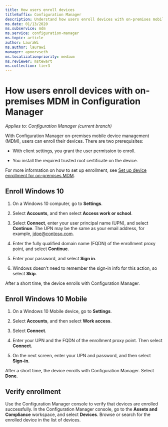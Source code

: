 ```yaml
---
title: How users enroll devices
titleSuffix: Configuration Manager
description: Understand how users enroll devices with on-premises mobile device management (MDM) in Configuration Manager.
ms.date: 01/13/2020
ms.subservice: mdm
ms.service: configuration-manager
ms.topic: article
author: LauraWi
ms.author: laurawi
manager: apoorvseth
ms.localizationpriority: medium
ms.reviewer: mstewart
ms.collection: tier3
---
```


# How users enroll devices with on-premises MDM in Configuration Manager

*Applies to: Configuration Manager (current branch)*

With Configuration Manager on-premises mobile device management (MDM), users can enroll their devices. There are two prerequisites:

- With client settings, you grant the user permission to enroll.

- You install the required trusted root certificate on the device.

For more information on how to set up enrollment, see [Set up device enrollment for on-premises MDM](../get-started/set-up-device-enrollment-on-premises-mdm.md).

## <a name="bkmk_enrollDesk"></a> Enroll Windows 10

1. On a Windows 10 computer, go to **Settings**.

1. Select **Accounts**, and then select **Access work or school**.

1. Select **Connect**, enter your user principal name (UPN), and select **Continue**. The UPN may be the same as your email address, for example, jdoe@contoso.com.

1. Enter the fully qualified domain name (FQDN) of the enrollment proxy point, and select **Continue**.

1. Enter your password, and select **Sign in**.

1. Windows doesn't need to remember the sign-in info for this action, so select **Skip**.

After a short time, the device enrolls with Configuration Manager.

## <a name="bkmk_enrollMob"></a> Enroll Windows 10 Mobile

1. On a Windows 10 Mobile device, go to **Settings**.

1. Select **Accounts**, and then select **Work access**.

1. Select **Connect**.

1. Enter your UPN and the FQDN of the enrollment proxy point. Then select **Connect**.

1. On the next screen, enter your UPN and password, and then select **Sign-in**.

After a short time, the device enrolls with Configuration Manager. Select **Done**.

## <a name="bkmk_verify"></a> Verify enrollment

Use the Configuration Manager console to verify that devices are enrolled successfully. In the Configuration Manager console, go to the **Assets and Compliance** workspace, and select **Devices**. Browse or search for the enrolled device in the list of devices.
